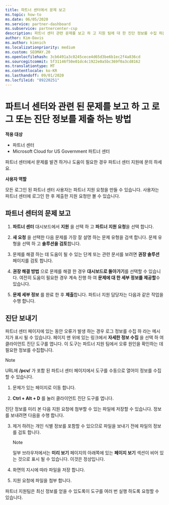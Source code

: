 ```yaml
---
title: 파트너 센터에서 문제 보고
ms.topic: how-to
ms.date: 06/05/2020
ms.service: partner-dashboard
ms.subservice: partnercenter-csp
description: 파트너 센터 관련 문제를 보고 하 고 지원 팀에 대 한 진단 정보를 수집 하는 방법을 설명 합니다.
author: Kim-Davis
ms.author: kimnich
ms.localizationpriority: medium
ms.custom: SEOMAY.20
ms.openlocfilehash: 3cb6491a3c0245cece4d65d3be6b1ec2f4a836cd
ms.sourcegitcommit: 5f31146f50e01dc4c1922e0a5bc369f0a3cd8162
ms.translationtype: MT
ms.contentlocale: ko-KR
ms.lasthandoff: 09/01/2020
ms.locfileid: "89220251"
---
```

# <a name="how-to-report-problems-with-partner-center-and-submit-any-log-or-diagnostics-information"></a>파트너 센터와 관련 된 문제를 보고 하 고 로그 또는 진단 정보를 제출 하는 방법

**적용 대상**

- 파트너 센터
- Microsoft Cloud for US Government 파트너 센터

파트너 센터에서 문제를 발견 하거나 도움이 필요한 경우 파트너 센터 지원에 문의 하세요.

**사용자 역할**

모든 로그인 된 파트너 센터 사용자는 파트너 지원 요청을 만들 수 있습니다. 사용자는 파트너 센터에 로그인 한 후 제출한 지원 요청만 볼 수 있습니다.

## <a name="report-a-problem-with-the-partner-center"></a>파트너 센터의 문제 보고

1. **파트너 센터** 대시보드에서 **지원** 을 선택 하 고 **파트너 지원 요청**을 선택 합니다.

2. **새 요청** 을 선택한 다음 문제를 가장 잘 설명 하는 문제 유형을 검색 합니다. 문제 유형을 선택 하 고 **솔루션을 검토**합니다.

3. 문제를 해결 하는 데 도움이 될 수 있는 단계 또는 관련 문서를 보려면 **권장 솔루션** 페이지를 검토 합니다.

4. **권장 해결 방법** 으로 문제를 해결 한 경우 **대시보드로 돌아가기**를 선택할 수 있습니다. 여전히 도움이 필요한 경우 계속 진행 하 여 **문제에 대 한 세부 정보를 제공할**수 있습니다.

5. **문제 세부 정보** 를 완료 한 후 **제출**합니다. 파트너 지원 담당자는 다음과 같은 작업을 수행 합니다.

## <a name="send-diagnostics"></a>진단 보내기

파트너 센터 페이지에 있는 동안 오류가 발생 하는 경우 로그 정보를 수집 하 라는 메시지가 표시 될 수 있습니다. 페이지 맨 위에 있는 링크에서 **자세한 정보 수집** 을 선택 하 여 클라이언트 진단 도구를 엽니다. 이 도구는 파트너 지원 팀에서 오류 원인을 확인하는 데 필요한 정보를 수집합니다. 

>[!NOTE]
>URL에 **/pcv/** 가 포함 된 파트너 센터 페이지에서 도구를 수동으로 열어이 정보를 수집할 수 있습니다.

1. 문제가 있는 페이지로 이동 합니다.

2. **Ctrl + Alt + D** 를 눌러 클라이언트 진단 도구를 엽니다.

진단 정보를 미리 본 다음 지원 요청에 첨부할 수 있는 파일에 저장할 수 있습니다. 정보를 보내려면 다음을 수행 합니다.

3. 제거 하려는 개인 식별 정보를 포함할 수 있으므로 파일을 보내기 전에 파일의 정보를 검토 합니다.

    >[!NOTE]
    >일부 브라우저에서는 **미리 보기** 페이지의 아래쪽에 있는 **페이지 보기** 섹션이 비어 있는 것으로 표시 될 수 있습니다. 이것은 정상입니다.

4. 화면의 지시에 따라 파일을 저장 합니다.

5. 지원 요청에 파일을 첨부 합니다.

파트너 지원팀은 최신 정보를 얻을 수 있도록이 도구를 여러 번 실행 하도록 요청할 수 있습니다.

